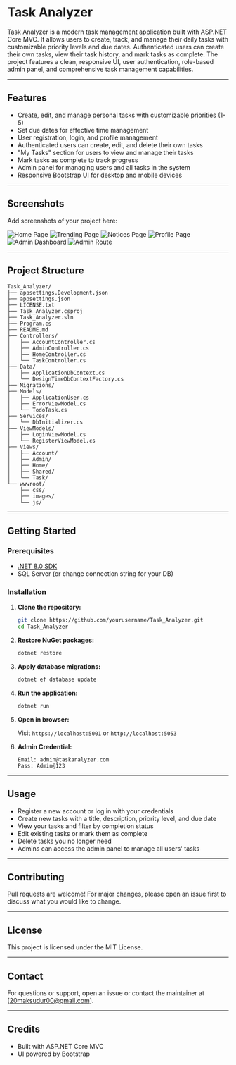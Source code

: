 # Task Analyzer

Task Analyzer is a modern task management application built with ASP.NET Core MVC. It allows users to create, track, and manage their daily tasks with customizable priority levels and due dates. Authenticated users can create their own tasks, view their task history, and mark tasks as complete. The project features a clean, responsive UI, user authentication, role-based admin panel, and comprehensive task management capabilities.

---

## Features

- Create, edit, and manage personal tasks with customizable priorities (1-5)
- Set due dates for effective time management
- User registration, login, and profile management
- Authenticated users can create, edit, and delete their own tasks
- "My Tasks" section for users to view and manage their tasks
- Mark tasks as complete to track progress
- Admin panel for managing users and all tasks in the system
- Responsive Bootstrap UI for desktop and mobile devices

---

## Screenshots

Add screenshots of your project here:

![Home Page](assets/home_page%20-%20Copy.jpg)
![Trending Page](assets/trending_page%20jpg)
![Notices Page](assets/notices_page%20-%20Copy.jpg)
![Profile Page](assets/profile%20-%20Copy.jpg)
![Admin Dashboard](assets/admin_dashboard.jpg)
![Admin Route](assets/admin_route.jpg)

---

## Project Structure

```
Task_Analyzer/
├── appsettings.Development.json
├── appsettings.json
├── LICENSE.txt
├── Task_Analyzer.csproj
├── Task_Analyzer.sln
├── Program.cs
├── README.md
├── Controllers/
│   ├── AccountController.cs
│   ├── AdminController.cs
│   ├── HomeController.cs
│   └── TaskController.cs
├── Data/
│   ├── ApplicationDbContext.cs
│   └── DesignTimeDbContextFactory.cs
├── Migrations/
├── Models/
│   ├── ApplicationUser.cs
│   ├── ErrorViewModel.cs
│   └── TodoTask.cs
├── Services/
│   └── DbInitializer.cs
├── ViewModels/
│   ├── LoginViewModel.cs
│   └── RegisterViewModel.cs
├── Views/
│   ├── Account/
│   ├── Admin/
│   ├── Home/
│   ├── Shared/
│   └── Task/
└── wwwroot/
    ├── css/
    ├── images/
    └── js/
```

---

## Getting Started

### Prerequisites

- [.NET 8.0 SDK](https://dotnet.microsoft.com/en-us/download/dotnet/8.0)
- SQL Server (or change connection string for your DB)

### Installation

1. **Clone the repository:**

   ```bash
   git clone https://github.com/yourusername/Task_Analyzer.git
   cd Task_Analyzer
   ```

2. **Restore NuGet packages:**

   ```bash
   dotnet restore
   ```

3. **Apply database migrations:**

   ```bash
   dotnet ef database update
   ```

4. **Run the application:**

   ```bash
   dotnet run
   ```

5. **Open in browser:**

   Visit `https://localhost:5001` or `http://localhost:5053`

6. **Admin Credential:**

   ```text
   Email: admin@taskanalyzer.com
   Pass: Admin@123
   ```

---

## Usage

- Register a new account or log in with your credentials
- Create new tasks with a title, description, priority level, and due date
- View your tasks and filter by completion status
- Edit existing tasks or mark them as complete
- Delete tasks you no longer need
- Admins can access the admin panel to manage all users' tasks

---

## Contributing

Pull requests are welcome! For major changes, please open an issue first to discuss what you would like to change.

---

## License

This project is licensed under the MIT License.

---

## Contact

For questions or support, open an issue or contact the maintainer at [20maksudur00@gmail.com].

---

## Credits

- Built with ASP.NET Core MVC
- UI powered by Bootstrap